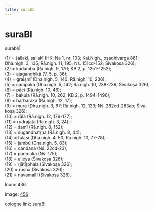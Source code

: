 ```yaml
---
title: suraBI
---
```


# suraBI

surabhī̆  <div n="P" />(1) = śallakī, sallakī (HK; Na 1, nr. 103; Kai.Nigh., oṣadhivarga 861; <div n="lb" />Dha.nigh. 3, 135; Rā.nigh. 11, 195; Nś. 151cd-152; Śivakoṣa 326); <div n="P" />(2) = kadamba (Rā.nigh. 9, 170; KB 2, p. 1251-1252); <div n="P" />(3) = ajagandhikā (V. 5, p. 36); <div n="P" />(4) = graiṣmī (Dha.nigh. 5, 140; Rā.nigh. 10, 236); <div n="P" />(5) = campaka (Dha.nigh. 5, 142; Rā.nigh. 10, 238-239; Śivakoṣa 326); <div n="P" />(6) = pācī (Rā.nigh. 10, 46); <div n="P" />(7) = bakula (Rā.nigh. 10, 262; KB 2, p. 1494-1496); <div n="P" />(8) = barbaraka (Rā.nigh. 12, 17); <div n="P" />(9) = murā (Dha.nigh. 3, 67; Rā.nigh. 12, 123; Nś. 282cd-283ab; Śiva- <div n="lb" />koṣa 326); <div n="P" />(10) = rāla (Rā.nigh. 12, 176-177); <div n="P" />(11) = rudrajaṭā (Rā.nigh. 3, 24); <div n="P" />(12) = śamī (Rā.nigh. 8, 152); <div n="P" />(13) = sugandhatṛṇa (Rā.nigh. 8, 44); <div n="P" />(14) = tulasī (Dha.nigh. 4, 50; Rā.nigh. 10, 77-78); <div n="P" />(15) = jambū (Dha.nigh. 5, 83); <div n="P" />(16) = candana (Nś. 22cd-23); <div n="P" />(17) = padmaka (Nś. 175); <div n="P" />(18) = aileya (Śivakoṣa 326); <div n="P" />(19) = (jātī)phala (Śivakoṣa 326); <div n="P" />(20) = rāsnā (Śivakoṣa 326); <div n="P" />(21) = navamallī (Śivakoṣa 326).

lnum: 436

image: [456](https://www.sanskrit-lexicon.uni-koeln.de/scans/csl-apidev/servepdf.php?dict=snp&page=456)

cologne link: [suraBI](https://sanskrit-lexicon.uni-koeln.de/scans/csl-apidev/getword.php?dict=snp&key=suraBI)

